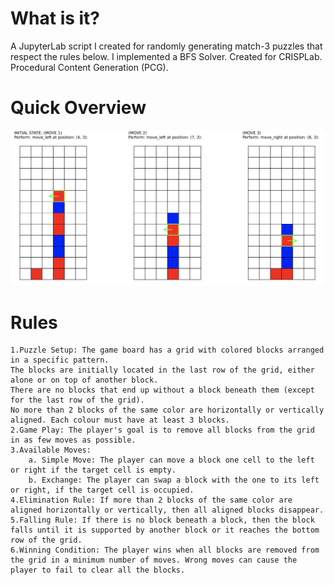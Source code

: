 # What is it?

A JupyterLab script I created for randomly generating match-3 puzzles that respect the rules below. I implemented a BFS Solver. Created for CRISPLab. Procedural Content Generation (PCG).

# Quick Overview
  <img src="https://github.com/carodak/Puzzle-Generation/blob/main/doc/puzzle-gen.png">

# Rules


    1.Puzzle Setup: The game board has a grid with colored blocks arranged in a specific pattern.
    The blocks are initially located in the last row of the grid, either alone or on top of another block.
    There are no blocks that end up without a block beneath them (except for the last row of the grid).
    No more than 2 blocks of the same color are horizontally or vertically aligned. Each colour must have at least 3 blocks.
    2.Game Play: The player's goal is to remove all blocks from the grid in as few moves as possible.
    3.Available Moves:
        a. Simple Move: The player can move a block one cell to the left or right if the target cell is empty.
        b. Exchange: The player can swap a block with the one to its left or right, if the target cell is occupied.
    4.Elimination Rule: If more than 2 blocks of the same color are aligned horizontally or vertically, then all aligned blocks disappear.
    5.Falling Rule: If there is no block beneath a block, then the block falls until it is supported by another block or it reaches the bottom row of the grid.
    6.Winning Condition: The player wins when all blocks are removed from the grid in a minimum number of moves. Wrong moves can cause the player to fail to clear all the blocks.